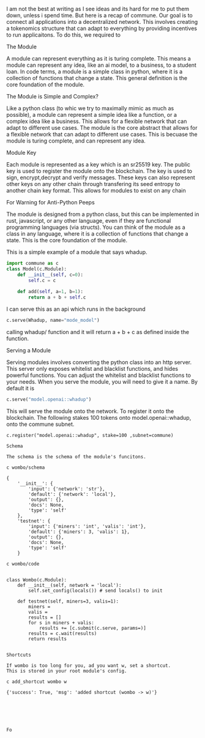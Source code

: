 
I am not the best at writing as I see ideas and its hard for me to put them down, unless i spend time. But here is a recap of commune. Our goal is to connect all applications into a decentralized network. This involves creating a tokenomics structure that can adapt to everything by providing incentives to run applicaitons. To do this, we required to 

The Module

A module can represent everything as it is turing complete. This means a module can represent any idea, like an ai model, to a business, to a student loan. In code terms, a module is a simple class in python, where it is a collection of functions that change a state. This general definition is the core foundation of the module.

The Module is Simple and Complex? 

Like a python class (to whic we try to maximally mimic as much as possible), a module can represent a simple idea like a function, or a complex idea like a business. This allows for a flexible network that can adapt to different use cases. The module is the core abstract that allows for a flexible network that can adapt to different use cases. This is becuase the module is turing complete, and can represent any idea.

Module Key

Each module is represented as a key which is an sr25519 key. The public key is used to register the module onto the blockchain. The key is used to sign, encrypt,decrypt and verify messages. These keys can also represent other keys on any other chain through transfering its seed entropy to another chain key format. This allows for modules to exist on any chain

For Warning for Anti-Python Peeps

The module is designed from a python class, but this can be implemented in rust, javascript, or any other language, even if they are functional programming languages (via structs). You can think of the module as a class in any language, where it is a collection of functions that change a state. This is the core foundation of the module.

This is a simple example of a module that says whadup. 

```python
import commune as c
class Model(c.Module):
    def __init__(self, c=0):
        self.c = c
    
    def add(self, a=1, b=1):
        return a + b + self.c

```

I can serve this as an api which runs in the background 

```python
c.serve(Whadup, name="mode_model")
```

calling whadup/ function and it will return a + b + c as defined inside the function. 

Serving a Module

Serving modules involves converting the python class into an http server. This server only exposes whitelist and blacklist functions, and hides powerful functions. You can adjust the whitelist and blacklist functions to your needs. 
When you serve the module, you will need to give it a name. By default it is 

```python
c.serve("model.openai::whadup")

```
This will serve the module onto the network. To register it onto the blockchain. The following stakes 100 tokens onto model.openai::whadup, onto the commune subnet.
```
c.register("model.openai::whadup", stake=100 ,subnet=commune)

Schema

The schema is the schema of the module's funcitons.

c wombo/schema

{
    '__init__': {
        'input': {'network': 'str'},
        'default': {'network': 'local'},
        'output': {},
        'docs': None,
        'type': 'self'
    },
    'testnet': {
        'input': {'miners': 'int', 'valis': 'int'},
        'default': {'miners': 3, 'valis': 1},
        'output': {},
        'docs': None,
        'type': 'self'
    }

c wombo/code


class Wombo(c.Module):
    def __init__(self, network = 'local'):
        self.set_config(locals()) # send locals() to init
    
    def testnet(self, miners=3, valis=1):
        miners =  
        valis = 
        results = []
        for s in miners + valis:
            results += [c.submit(c.serve, params=)]
        results = c.wait(results)
        return results


Shortcuts

If wombo is too long for you, ad you want w, set a shortcut.
This is stored in your root module's config.

c add_shortcut wombo w

{'success': True, 'msg': 'added shortcut (wombo -> w)'}






Fo

